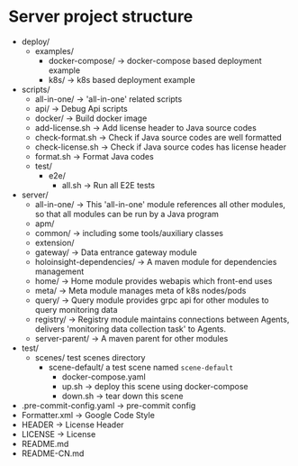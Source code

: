 # Server project structure

- deploy/
  - examples/
    - docker-compose/ -> docker-compose based deployment example
    - k8s/ -> k8s based deployment example
- scripts/
  - all-in-one/ -> 'all-in-one' related scripts
  - api/ -> Debug Api scripts
  - docker/ -> Build docker image 
  - add-license.sh -> Add license header to Java source codes
  - check-format.sh -> Check if Java source codes are well formatted
  - check-license.sh -> Check if Java source codes has license header
  - format.sh -> Format Java codes
  - test/
    - e2e/
      - all.sh -> Run all E2E tests
- server/
  - all-in-one/ -> This 'all-in-one' module references all other modules, so that all modules can be run by a Java program
  - apm/
  - common/ -> including some tools/auxiliary classes
  - extension/
  - gateway/ -> Data entrance gateway module
  - holoinsight-dependencies/ -> A maven module for dependencies management
  - home/ -> Home module provides webapis which front-end uses
  - meta/ -> Meta module manages meta of k8s nodes/pods
  - query/ -> Query module provides grpc api for other modules to query monitoring data 
  - registry/ -> Registry module maintains connections between Agents, delivers 'monitoring data collection task' to Agents.
  - server-parent/ -> A maven parent for other modules
- test/
  - scenes/ test scenes directory
    - scene-default/ a test scene named `scene-default`
      - docker-compose.yaml
      - up.sh -> deploy this scene using docker-compose
      - down.sh -> tear down this scene
- .pre-commit-config.yaml -> pre-commit config
- Formatter.xml -> Google Code Style
- HEADER -> License Header
- LICENSE -> License
- README.md
- README-CN.md
